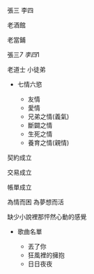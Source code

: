 
張三 李四

老酒館

老當鋪

張三*7
李四*1

老道士 小徒弟

- 七情六慾

	- 友情
	- 愛情
	- 兄弟之情(義氣)
	- 斷闢之情
	- 生死之情
	- 養育之情(親情)

契約成立

交易成立

帳單成立

為情而困 為夢想而活

缺少小說裡那怦然心動的感覺

- 歌曲名單

	- 丟了你
	- 狂風裡的擁抱
	- 日日夜夜